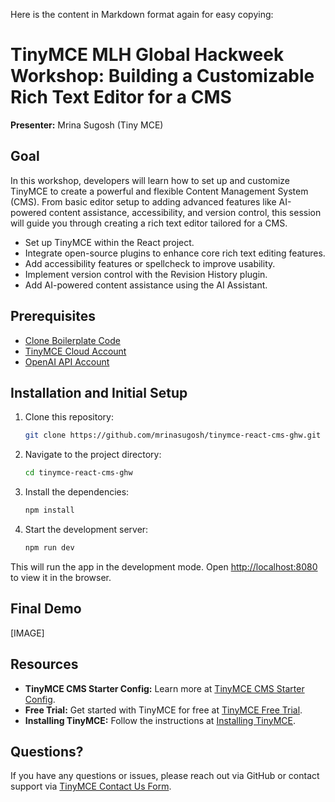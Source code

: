 Here is the content in Markdown format again for easy copying:

# TinyMCE MLH Global Hackweek Workshop: Building a Customizable Rich Text Editor for a CMS

**Presenter:** Mrina Sugosh (Tiny MCE)

## Goal

In this workshop, developers will learn how to set up and customize TinyMCE to create a powerful and flexible Content Management System (CMS). From basic editor setup to adding advanced features like AI-powered content assistance, accessibility, and version control, this session will guide you through creating a rich text editor tailored for a CMS.

- Set up TinyMCE within the React project.
- Integrate open-source plugins to enhance core rich text editing features.
- Add accessibility features or spellcheck to improve usability.
- Implement version control with the Revision History plugin.
- Add AI-powered content assistance using the AI Assistant.

## Prerequisites

- [Clone Boilerplate Code](https://github.com/mrinasugosh/tinymce-react-cms-ghw.git)
- [TinyMCE Cloud Account](https://www.tiny.cloud/get-tiny/?utm_campaign=mlh_devrel_global_hackweek&utm_source=mlh&utm_medium=referral&utm_term=github)
- [OpenAI API Account](https://platform.openai.com)

## Installation and Initial Setup

1. Clone this repository:

   ```sh
   git clone https://github.com/mrinasugosh/tinymce-react-cms-ghw.git
   ```

2. Navigate to the project directory:

   ```sh
   cd tinymce-react-cms-ghw
   ```

3. Install the dependencies:

   ```sh
   npm install
   ```

4. Start the development server:

   ```sh
   npm run dev
   ```

This will run the app in the development mode. Open [http://localhost:8080](http://localhost:8080) to view it in the browser.

## Final Demo

[IMAGE]

## Resources

- **TinyMCE CMS Starter Config:** Learn more at [TinyMCE CMS Starter Config](https://tiny.cloud/solutions/cms-editor/?utm_campaign=mlh_devrel_global_hackweek&utm_source=mlh&utm_medium=referral&utm_term=github).
- **Free Trial:** Get started with TinyMCE for free at [TinyMCE Free Trial](https://tiny.cloud/pricing/?utm_campaign=mlh_devrel_global_hackweek&utm_source=mlh&utm_medium=referral&utm_term=github).
- **Installing TinyMCE:** Follow the instructions at [Installing TinyMCE](https://www.tiny.cloud/docs/tinymce/latest/react-cloud/?utm_campaign=mlh_devrel_global_hackweek&utm_source=mlh&utm_medium=referral&utm_term=github).

## Questions?

If you have any questions or issues, please reach out via GitHub or contact support via [TinyMCE Contact Us Form](https://www.tiny.cloud/contact/?utm_campaign=mlh_devrel_global_hackweek&utm_source=mlh&utm_medium=referral&utm_term=github).
